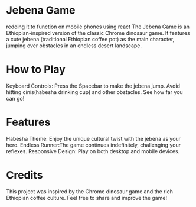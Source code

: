 # Jebena Game 
redoing it to function on mobile phones using react 
The Jebena Game is an Ethiopian-inspired version of the classic Chrome dinosaur game. It features a cute jebena (traditional Ethiopian coffee pot) as the main character, jumping over obstacles in an endless desert landscape.
# How to Play
Keyboard Controls: Press the Spacebar to make the jebena jump.
Avoid hitting cinis(habesha drinking cup) and other obstacles.
See how far you can go!
# Features
Habesha Theme: Enjoy the unique cultural twist with the jebena as your hero.
Endless Runner:The game continues indefinitely, challenging your reflexes.
Responsive Design: Play on both desktop and mobile devices.
# Credits
This project was inspired by the Chrome dinosaur game and the rich Ethiopian coffee culture. Feel free to share and improve the game!
